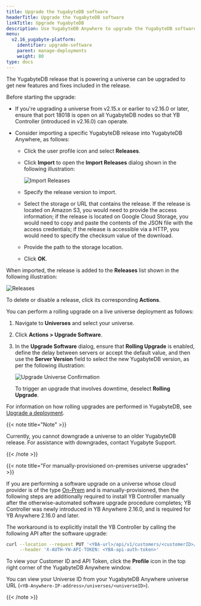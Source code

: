 ```yaml
---
title: Upgrade the YugabyteDB software
headerTitle: Upgrade the YugabyteDB software
linkTitle: Upgrade YugabyteDB
description: Use YugabyteDB Anywhere to upgrade the YugabyteDB software.
menu:
  v2.16_yugabyte-platform:
    identifier: upgrade-software
    parent: manage-deployments
    weight: 80
type: docs
---
```


The YugabyteDB release that is powering a universe can be upgraded to get new features and fixes included in the release.

Before starting the upgrade:

- If you're upgrading a universe from v2.15.x or earlier to v2.16.0 or later, ensure that port 18018 is open on all YugabyteDB nodes so that YB Controller (introduced in v2.16.0) can operate.

- Consider importing a specific YugabyteDB release into YugabyteDB Anywhere, as follows:

  - Click the user profile icon and select **Releases**.

  - Click **Import** to open the **Import Releases** dialog shown in the following illustration:

    ![Import Releases](/images/yp/import-releases.png)

  - Specify the release version to import.

  - Select the storage or URL that contains the release. If the release is located on Amazon S3, you would need to provide the access information; if the release is located on Google Cloud Storage, you would need to copy and paste the contents of the JSON file with the access credentials; if the release is accessible via a HTTP, you would need to specify the checksum value of the download.

  - Provide the path to the storage location.

  - Click **OK**.

When imported, the release is added to the **Releases** list shown in the following illustration:

![Releases](/images/yp/releases-list.png)

To delete or disable a release, click its corresponding **Actions**.

You can perform a rolling upgrade on a live universe deployment as follows:

1. Navigate to **Universes** and select your universe.

1. Click **Actions > Upgrade Software**.

1. In the **Upgrade Software** dialog, ensure that **Rolling Upgrade** is enabled, define the delay between servers or accept the default value, and then use the **Server Version** field to select the new YugabyteDB version, as per the following illustration:

    ![Upgrade Universe Confirmation](/images/ee/upgrade-univ-2.png)

    To trigger an upgrade that involves downtime, deselect **Rolling Upgrade**.

For information on how rolling upgrades are performed in YugabyteDB, see [Upgrade a deployment](../../../manage/upgrade-deployment/).

{{< note title="Note" >}}

Currently, you cannot downgrade a universe to an older YugabyteDB release. For assistance with downgrades, contact Yugabyte Support.

{{< /note >}}

{{< note title="For manually-provisioned on-premises universe upgrades" >}}

If you are performing a software upgrade on a universe whose cloud provider is of the type [On-Prem](../../configure-yugabyte-platform/set-up-cloud-provider/on-premises/) and is manually-provisioned, then the following steps are additionally required to install YB Controller manually after the otherwise-automated software upgrade procedure completes; YB Controller was newly introduced in YB Anywhere 2.16.0, and is required for YB Anywhere 2.16.0 and later.

The workaround is to explicitly install the YB Controller by calling the following API after the software upgrade:

```sh
curl --location --request PUT '<YBA-url>/api/v1/customers/<customerID>/universes/<UniverseID>/ybc/install' \
     --header 'X-AUTH-YW-API-TOKEN: <YBA-api-auth-token>'
```

To view your Customer ID and API Token, click the **Profile** icon in the top right corner of the YugabyteDB Anywhere window.

You can view your Universe ID from your YugabyteDB Anywhere universe URL (`<YB-Anywhere-IP-address>/universes/<universeID>`).

{{< /note >}}
